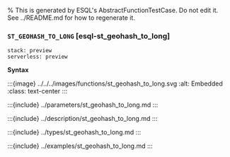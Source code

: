 % This is generated by ESQL's AbstractFunctionTestCase. Do not edit it. See ../README.md for how to regenerate it.

### `ST_GEOHASH_TO_LONG` [esql-st_geohash_to_long]
```{applies_to}
stack: preview
serverless: preview
```

**Syntax**

:::{image} ../../../images/functions/st_geohash_to_long.svg
:alt: Embedded
:class: text-center
:::


:::{include} ../parameters/st_geohash_to_long.md
:::

:::{include} ../description/st_geohash_to_long.md
:::

:::{include} ../types/st_geohash_to_long.md
:::

:::{include} ../examples/st_geohash_to_long.md
:::
